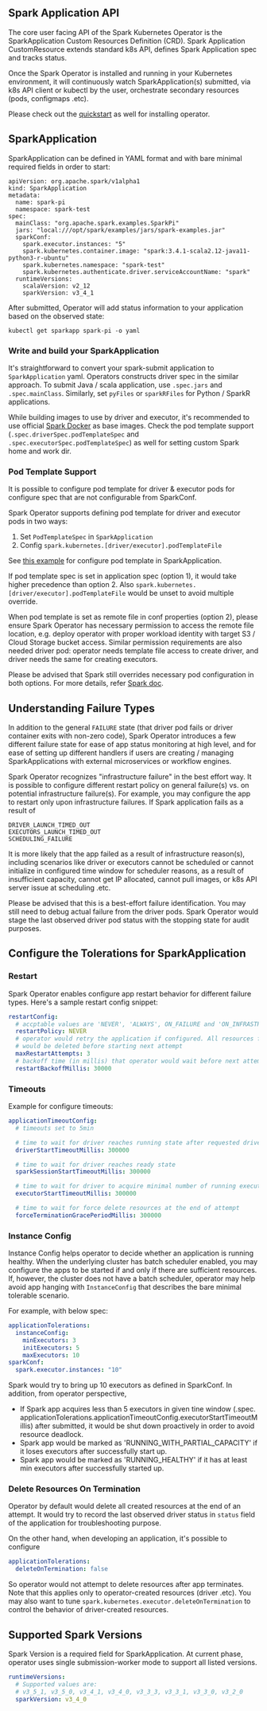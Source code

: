 ## Spark Application API

The core user facing API of the Spark Kubernetes Operator is the SparkApplication Custom 
Resources Definition (CRD). Spark Application CustomResource extends standard k8s API, 
defines Spark Application spec and tracks status.  

Once the Spark Operator is installed and running in your Kubernetes environment, it will 
continuously watch SparkApplication(s) submitted, via k8s API client or kubectl by the user,
orchestrate secondary resources (pods, configmaps .etc). 

Please check out the [quickstart](getting_started.md) as well for installing operator.

## SparkApplication

SparkApplication can be defined in YAML format and with bare minimal required fields in 
order to start:

```
apiVersion: org.apache.spark/v1alpha1
kind: SparkApplication
metadata:
  name: spark-pi
  namespace: spark-test
spec:
  mainClass: "org.apache.spark.examples.SparkPi"
  jars: "local:///opt/spark/examples/jars/spark-examples.jar"
  sparkConf:
    spark.executor.instances: "5"
    spark.kubernetes.container.image: "spark:3.4.1-scala2.12-java11-python3-r-ubuntu"
    spark.kubernetes.namespace: "spark-test"
    spark.kubernetes.authenticate.driver.serviceAccountName: "spark"
  runtimeVersions:
    scalaVersion: v2_12
    sparkVersion: v3_4_1

```


After submitted, Operator will add status information to your application based on the 
observed state:

```
kubectl get sparkapp spark-pi -o yaml
```

### Write and build your SparkApplication

It's straightforward to convert your spark-submit application to `SparkApplication` yaml. 
Operators constructs driver spec in the similar approach. To submit Java / scala application, 
use `.spec.jars` and `.spec.mainClass`. Similarly, set `pyFiles` or `sparkRFiles` for Python / 
SparkR applications.

While building images to use by driver and executor, it's recommended to use official 
[Spark Docker](https://github.com/apache/spark-docker) as base images. Check the pod template 
support (`.spec.driverSpec.podTemplateSpec` and `.spec.executorSpec.podTemplateSpec`) as well for 
setting custom Spark home and work dir.  

### Pod Template Support

It is possible to configure pod template for driver & executor pods for configure spec that are
not configurable from
SparkConf.

Spark Operator supports defining pod template for driver and executor pods in two ways:

1. Set `PodTemplateSpec` in `SparkApplication`
2. Config `spark.kubernetes.[driver/executor].podTemplateFile`

See [this example](../spark-operator/src/main/resources/streaming.yaml) for configure pod
template in SparkApplication.

If pod template spec is set in application spec (option 1), it would take higher precedence
than option 2. Also `spark.kubernetes.[driver/executor].podTemplateFile` would be unset to 
avoid multiple override.

When pod template is set as remote file in conf properties (option 2), please ensure Spark
Operator has necessary permission to access the remote file location, e.g. deploy operator 
with proper workload identity with target S3 / Cloud Storage bucket access. Similar permission 
requirements are also needed driver pod: operator needs template file access to create driver, 
and driver needs the same for creating executors.

Please be advised that Spark still overrides necessary pod configuration in both options. For
more details,
refer [Spark doc](https://spark.apache.org/docs/latest/running-on-kubernetes.html#pod-template).

## Understanding Failure Types

In addition to the general `FAILURE` state (that driver pod fails or driver container exits 
with non-zero code), Spark Operator introduces a few different failure state for ease of 
app status monitoring at high level, and for ease of setting up different handlers if users 
are creating / managing SparkApplications with external microservices or workflow engines. 


Spark Operator recognizes "infrastructure failure" in the best effort way. It is possible to 
configure different restart policy on general failure(s) vs. on potential infrastructure 
failure(s). For example, you may configure the app to restart only upon infrastructure 
failures. If Spark application fails as a result of 

```
DRIVER_LAUNCH_TIMED_OUT
EXECUTORS_LAUNCH_TIMED_OUT
SCHEDULING_FAILURE
```

It is more likely that the app failed as a result of infrastructure reason(s), including 
scenarios like driver or executors cannot be scheduled or cannot initialize in configured 
time window for scheduler reasons, as a result of insufficient capacity, cannot get IP 
allocated, cannot pull images, or k8s API server issue at scheduling .etc.

Please be advised that this is a best-effort failure identification. You may still need to 
debug actual failure from the driver pods. Spark Operator would stage the last observed 
driver pod status with the stopping state for audit purposes. 

## Configure the Tolerations for SparkApplication

### Restart

Spark Operator enables configure app restart behavior for different failure types. Here's a 
sample restart config snippet: 

``` yaml
restartConfig:
  # accptable values are 'NEVER', 'ALWAYS', ON_FAILURE and 'ON_INFRASTRUCTURE_FAILURE'
  restartPolicy: NEVER
  # operator would retry the application if configured. All resources from current attepmt 
  # would be deleted before starting next attempt
  maxRestartAttempts: 3 
  # backoff time (in millis) that operator would wait before next attempt
  restartBackoffMillis: 30000
```

### Timeouts

Example for configure timeouts:

```yaml
applicationTimeoutConfig:
  # timeouts set to 5min

  # time to wait for driver reaches running state after requested driver
  driverStartTimeoutMillis: 300000

  # time to wait for driver reaches ready state  
  sparkSessionStartTimeoutMillis: 300000

  # time to wait for driver to acquire minimal number of running executors
  executorStartTimeoutMillis: 300000

  # time to wait for force delete resources at the end of attempt
  forceTerminationGracePeriodMillis: 300000
```
 
### Instance Config

Instance Config helps operator to decide whether an application is running healthy. When 
the underlying cluster has batch scheduler enabled, you may configure the apps to be 
started if and only if there are sufficient resources. If, however, the cluster does not 
have a batch scheduler, operator may help avoid app hanging with `InstanceConfig` that 
describes the bare minimal tolerable scenario.

For example, with below spec:

```yaml
applicationTolerations:
  instanceConfig:
    minExecutors: 3
    initExecutors: 5
    maxExecutors: 10
sparkConf:
  spark.executor.instances: "10"
```

Spark would try to bring up 10 executors as defined in SparkConf. In addition, from 
operator perspective,

* If Spark app acquires less than 5 executors in given tine window (.spec.
  applicationTolerations.applicationTimeoutConfig.executorStartTimeoutMillis) after 
  submitted, it would be shut down proactively in order to avoid resource deadlock. 
* Spark app would be marked as 'RUNNING_WITH_PARTIAL_CAPACITY' if it loses executors after 
  successfully start up.
* Spark app would be marked as 'RUNNING_HEALTHY' if it has at least min executors after 
  successfully started up.

### Delete Resources On Termination

Operator by default would delete all created resources at the end of an attempt. It would 
try to record the last observed driver status in `status` field of the application for 
troubleshooting purpose. 

On the other hand, when developing an application, it's possible to configure

```yaml
applicationTolerations:
  deleteOnTermination: false
```

So operator would not attempt to delete resources after app terminates. Note that this 
applies only to operator-created resources (driver .etc). You may also want to tune
`spark.kubernetes.executor.deleteOnTermination` to control the behavior of driver-created 
resources.

## Supported Spark Versions

Spark Version is a required field for SparkApplication. At current phase, operator uses
single submission-worker mode to support all listed versions.

```yaml
runtimeVersions:
  # Supported values are:
  # v3_5_1, v3_5_0, v3_4_1, v3_4_0, v3_3_3, v3_3_1, v3_3_0, v3_2_0
  sparkVersion: v3_4_0
```
